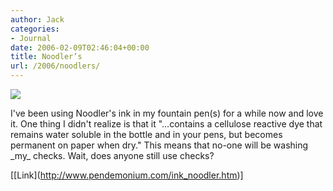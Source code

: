 ```yaml
---
author: Jack
categories:
- Journal
date: 2006-02-09T02:46:04+00:00
title: Noodler’s
url: /2006/noodlers/
---
```


![][1] 

I've been using Noodler's ink in my fountain pen(s) for a while now and love it. One thing I didn't realize is that it "&#8230;contains a cellulose reactive dye that remains water soluble in the bottle and in your pens, but becomes permanent on paper when dry." This means that no-one will be washing \_my\_ checks. Wait, does anyone still use checks? 

\[[Link\](<http://www.pendemonium.com/ink_noodler.htm>)] </p>

 [1]: /files/noodlers_blk.jpg